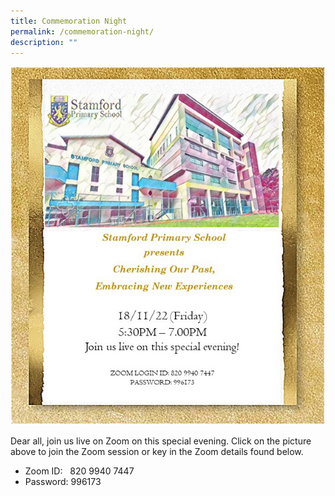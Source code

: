 ```yaml
---
title: Commemoration Night
permalink: /commemoration-night/
description: ""
---
```

![](/images/Com%20Night_school%20website%20publicity.jpg)

Dear all, join us live on Zoom on this special evening. Click on the picture above to join the Zoom session or key in the Zoom details found below.  

*   Zoom ID:   820 9940 7447
*   Password: 996173